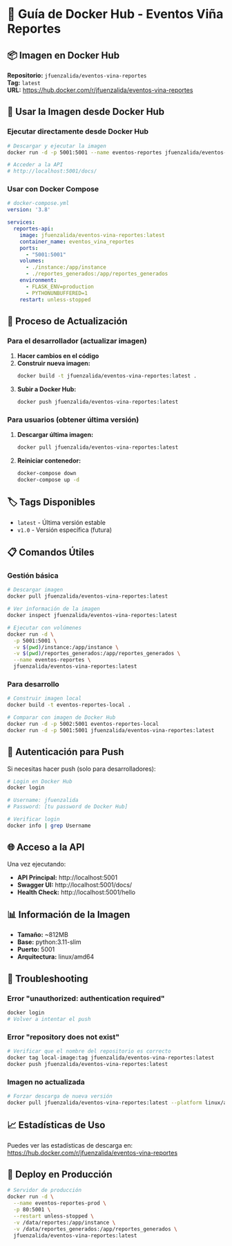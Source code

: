 # 🐳 Guía de Docker Hub - Eventos Viña Reportes

## 📦 Imagen en Docker Hub

**Repositorio:** `jfuenzalida/eventos-vina-reportes`  
**Tag:** `latest`  
**URL:** https://hub.docker.com/r/jfuenzalida/eventos-vina-reportes

## 🚀 Usar la Imagen desde Docker Hub

### Ejecutar directamente desde Docker Hub
```bash
# Descargar y ejecutar la imagen
docker run -d -p 5001:5001 --name eventos-reportes jfuenzalida/eventos-vina-reportes:latest

# Acceder a la API
# http://localhost:5001/docs/
```

### Usar con Docker Compose
```yaml
# docker-compose.yml
version: '3.8'

services:
  reportes-api:
    image: jfuenzalida/eventos-vina-reportes:latest
    container_name: eventos_vina_reportes
    ports:
      - "5001:5001"
    volumes:
      - ./instance:/app/instance
      - ./reportes_generados:/app/reportes_generados
    environment:
      - FLASK_ENV=production
      - PYTHONUNBUFFERED=1
    restart: unless-stopped
```

## 🔄 Proceso de Actualización

### Para el desarrollador (actualizar imagen)

1. **Hacer cambios en el código**
2. **Construir nueva imagen:**
   ```bash
   docker build -t jfuenzalida/eventos-vina-reportes:latest .
   ```
3. **Subir a Docker Hub:**
   ```bash
   docker push jfuenzalida/eventos-vina-reportes:latest
   ```

### Para usuarios (obtener última versión)

1. **Descargar última imagen:**
   ```bash
   docker pull jfuenzalida/eventos-vina-reportes:latest
   ```
2. **Reiniciar contenedor:**
   ```bash
   docker-compose down
   docker-compose up -d
   ```

## 🏷️ Tags Disponibles

- `latest` - Última versión estable
- `v1.0` - Versión específica (futura)

## 📋 Comandos Útiles

### Gestión básica
```bash
# Descargar imagen
docker pull jfuenzalida/eventos-vina-reportes:latest

# Ver información de la imagen
docker inspect jfuenzalida/eventos-vina-reportes:latest

# Ejecutar con volúmenes
docker run -d \
  -p 5001:5001 \
  -v $(pwd)/instance:/app/instance \
  -v $(pwd)/reportes_generados:/app/reportes_generados \
  --name eventos-reportes \
  jfuenzalida/eventos-vina-reportes:latest
```

### Para desarrollo
```bash
# Construir imagen local
docker build -t eventos-reportes-local .

# Comparar con imagen de Docker Hub
docker run -d -p 5002:5001 eventos-reportes-local
docker run -d -p 5001:5001 jfuenzalida/eventos-vina-reportes:latest
```

## 🔐 Autenticación para Push

Si necesitas hacer push (solo para desarrolladores):

```bash
# Login en Docker Hub
docker login

# Username: jfuenzalida
# Password: [tu password de Docker Hub]

# Verificar login
docker info | grep Username
```

## 🌐 Acceso a la API

Una vez ejecutando:

- **API Principal:** http://localhost:5001
- **Swagger UI:** http://localhost:5001/docs/
- **Health Check:** http://localhost:5001/hello

## 📊 Información de la Imagen

- **Tamaño:** ~812MB
- **Base:** python:3.11-slim
- **Puerto:** 5001
- **Arquitectura:** linux/amd64

## 🔧 Troubleshooting

### Error "unauthorized: authentication required"
```bash
docker login
# Volver a intentar el push
```

### Error "repository does not exist"
```bash
# Verificar que el nombre del repositorio es correcto
docker tag local-image:tag jfuenzalida/eventos-vina-reportes:latest
docker push jfuenzalida/eventos-vina-reportes:latest
```

### Imagen no actualizada
```bash
# Forzar descarga de nueva versión
docker pull jfuenzalida/eventos-vina-reportes:latest --platform linux/amd64
```

## 📈 Estadísticas de Uso

Puedes ver las estadísticas de descarga en:
https://hub.docker.com/r/jfuenzalida/eventos-vina-reportes

## 🚀 Deploy en Producción

```bash
# Servidor de producción
docker run -d \
  --name eventos-reportes-prod \
  -p 80:5001 \
  --restart unless-stopped \
  -v /data/reportes:/app/instance \
  -v /data/reportes_generados:/app/reportes_generados \
  jfuenzalida/eventos-vina-reportes:latest
```